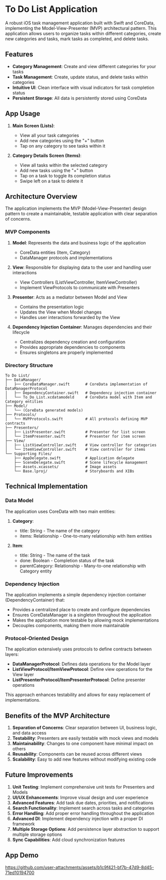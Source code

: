 # To Do List Application

A robust iOS task management application built with Swift and CoreData, implementing the Model-View-Presenter (MVP) architectural pattern. This application allows users to organize tasks within different categories, create new categories and tasks, mark tasks as completed, and delete tasks.

## Features

- **Category Management**: Create and view different categories for your tasks
- **Task Management**: Create, update status, and delete tasks within categories
- **Intuitive UI**: Clean interface with visual indicators for task completion status
- **Persistent Storage**: All data is persistently stored using CoreData

## App Usage

1. **Main Screen (Lists)**:
   - View all your task categories
   - Add new categories using the "+" button
   - Tap on any category to see tasks within it

2. **Category Details Screen (Items)**:
   - View all tasks within the selected category
   - Add new tasks using the "+" button
   - Tap on a task to toggle its completion status
   - Swipe left on a task to delete it

## Architecture Overview

The application implements the MVP (Model-View-Presenter) design pattern to create a maintainable, testable application with clear separation of concerns.

### MVP Components

1. **Model**: Represents the data and business logic of the application
   - CoreData entities (Item, Category)
   - DataManager protocols and implementations

2. **View**: Responsible for displaying data to the user and handling user interactions
   - View Controllers (ListViewController, ItemViewController)
   - Implement ViewProtocols to communicate with Presenters

3. **Presenter**: Acts as a mediator between Model and View
   - Contains the presentation logic
   - Updates the View when Model changes
   - Handles user interactions forwarded by the View

4. **Dependency Injection Container**: Manages dependencies and their lifecycle
   - Centralizes dependency creation and configuration
   - Provides appropriate dependencies to components
   - Ensures singletons are properly implemented

### Directory Structure

```
To Do List/
├── DataManager/
│   ├── CoreDataManager.swift       # CoreData implementation of DataManagerProtocol
│   ├── DependencyContainer.swift   # Dependency injection container
│   └── To_Do_List.xcdatamodeld     # CoreData model with Item and Category entities
├── Model/
│   └── (CoreData generated models)
├── Protocols/
│   └── MVPProtocols.swift          # All protocols defining MVP contracts
├── Presenters/
│   ├── ListPresenter.swift         # Presenter for list screen
│   └── ItemPresenter.swift         # Presenter for item screen
├── View/
│   ├── ListViewController.swift    # View controller for categories
│   └── ItemViewController.swift    # View controller for items
└── Supporting Files/
    ├── AppDelegate.swift           # Application delegate
    ├── SceneDelegate.swift         # Scene lifecycle management
    ├── Assets.xcassets/            # Image assets
    └── Base.lproj/                 # Storyboards and XIBs
```

## Technical Implementation

### Data Model

The application uses CoreData with two main entities:

1. **Category**:
   - title: String - The name of the category
   - items: Relationship - One-to-many relationship with Item entities

2. **Item**:
   - title: String - The name of the task
   - done: Boolean - Completion status of the task
   - parentCategory: Relationship - Many-to-one relationship with Category entity

### Dependency Injection

The application implements a simple dependency injection container (DependencyContainer) that:

- Provides a centralized place to create and configure dependencies
- Ensures CoreDataManager is a singleton throughout the application
- Makes the application more testable by allowing mock implementations
- Decouples components, making them more maintainable

### Protocol-Oriented Design

The application extensively uses protocols to define contracts between layers:

- **DataManagerProtocol**: Defines data operations for the Model layer
- **ListViewProtocol/ItemViewProtocol**: Define view operations for the View layer
- **ListPresenterProtocol/ItemPresenterProtocol**: Define presenter operations

This approach enhances testability and allows for easy replacement of implementations.

## Benefits of the MVP Architecture

1. **Separation of Concerns**: Clear separation between UI, business logic, and data access
2. **Testability**: Presenters are easily testable with mock views and models
3. **Maintainability**: Changes to one component have minimal impact on others
4. **Reusability**: Components can be reused across different views
5. **Scalability**: Easy to add new features without modifying existing code

## Future Improvements

1. **Unit Testing**: Implement comprehensive unit tests for Presenters and Models
2. **UI/UX Enhancements**: Improve visual design and user experience
3. **Advanced Features**: Add task due dates, priorities, and notifications
4. **Search Functionality**: Implement search across tasks and categories
5. **Error Handling**: Add proper error handling throughout the application
6. **Advanced DI**: Implement dependency injection with a proper DI framework
7. **Multiple Storage Options**: Add persistence layer abstraction to support multiple storage options
8. **Sync Capabilities**: Add cloud synchronization features

## App Demo


https://github.com/user-attachments/assets/b1c9f421-bf7b-47d9-8d45-71ed10194700


